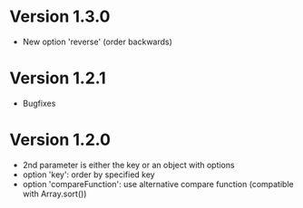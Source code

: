 Version 1.3.0
=============
* New option 'reverse' (order backwards)

Version 1.2.1
=============
* Bugfixes

Version 1.2.0
=============
* 2nd parameter is either the key or an object with options
* option 'key': order by specified key
* option 'compareFunction': use alternative compare function (compatible with Array.sort())
